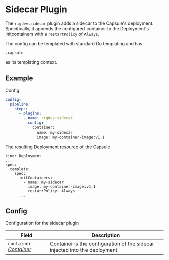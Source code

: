 # Sidecar Plugin

The `rigdev.sidecar` plugin adds a sidecar to the Capsule's deployment. Specifically, it appends the configured container to the Deployment's initcontainers with a `restartPolicy` of `Always`.

The config can be templated with standard Go templating and has
```
.capsule
```
as its templating context.

## Example
Config:
```yaml title="Helm values - Operator"
config:
  pipeline:
    steps:
      - plugins:
        - name: rigdev.sidecar
          config: |
            container:
              name: my-sidecar
              image: my-container-image:v1.1
```
The resulting Deployment resource of the Capsule
```
kind: Deployment
...
spec:
  template:
    spec:
      initContainers:
        - name: my-sidecar
          image: my-container-image:v1.1
          restartPolicy: Always
      ...
```
## Config



Configuration for the sidecar plugin

| Field | Description |
| --- | --- |
| `container` _[Container](https://kubernetes.io/docs/reference/generated/kubernetes-api/v1.28/#container-v1-core)_ | Container is the configuration of the sidecar injected into the deployment |



